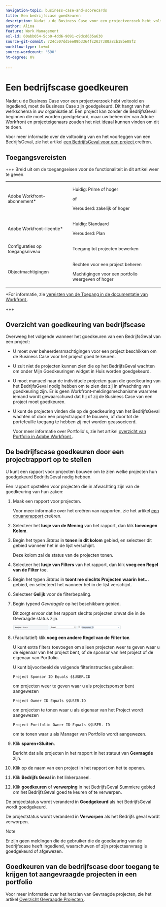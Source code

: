 ```yaml
---
navigation-topic: business-case-and-scorecards
title: Een bedrijfscase goedkeuren
description: Nadat u de Business Case voor een projectverzoek hebt voltooid en ingediend, moet de Business Case zijn goedgekeurd. Dit hangt van het werkschema in uw organisatie af. Een project kan zonder de BedrijfsGeval beginnen die moet worden goedgekeurd, maar uw beheerder van Adobe Workfront en projecteigenaars zouden het niet ideaal kunnen vinden om dit te doen.
author: Alina
feature: Work Management
exl-id: 60abb054-5cb0-4dd6-9091-c9dcd635a630
source-git-commit: 724c507dd5ee09b3364fc2037380a8cb18be08f2
workflow-type: tm+mt
source-wordcount: '690'
ht-degree: 0%

---
```


# Een bedrijfscase goedkeuren

<!--Audit: 6/2025-->

Nadat u de Business Case voor een projectverzoek hebt voltooid en ingediend, moet de Business Case zijn goedgekeurd. Dit hangt van het werkschema in uw organisatie af. Een project kan zonder de BedrijfsGeval beginnen die moet worden goedgekeurd, maar uw beheerder van Adobe Workfront en projecteigenaars zouden het niet ideaal kunnen vinden om dit te doen.

Voor meer informatie over de voltooiing van en het voorleggen van een BedrijfsGeval, zie het artikel [ een BedrijfsGeval voor een project ](../../../manage-work/projects/define-a-business-case/create-business-case.md) creëren.

## Toegangsvereisten

+++ Breid uit om de toegangseisen voor de functionaliteit in dit artikel weer te geven.

<table style="table-layout:auto"> 
 <col> 
 <col> 
 <tbody> 
  <tr> 
   <td role="rowheader"><p>Adobe Workfront-abonnement*</p></td> 
   <td> 
   <p>Huidig: Prime of hoger</p>
   <p>of</p>
   <p>Verouderd: zakelijk of hoger</p> 
   </td> 
  </tr> 
  <tr> 
   <td role="rowheader">Adobe Workfront-licentie*</td> 
   <td> 
   <p>Huidig: Standaard </p> 
   <p>Verouderd: Plan </p> </td> 
  </tr> 
  <tr> 
   <td role="rowheader">Configuraties op toegangsniveau</td> 
   <td> <p>Toegang tot projecten bewerken</p> </td> 
  </tr> 
  <tr> 
   <td role="rowheader"><p>Objectmachtigingen</p></td> 
   <td> <p>Rechten voor een project beheren</p> <p>Machtigingen voor een portfolio weergeven of hoger</p>  </td> 
  </tr> 
 </tbody> 
</table>

*For informatie, zie [ vereisten van de Toegang in de documentatie van Workfront ](/help/quicksilver/administration-and-setup/add-users/access-levels-and-object-permissions/access-level-requirements-in-documentation.md).

+++

## Overzicht van goedkeuring van bedrijfscase

Overweeg het volgende wanneer het goedkeuren van een BedrijfsGeval van een project:

* U moet over beheerdersmachtigingen voor een project beschikken om de Business Case voor het project goed te keuren.
* U zult niet de projecten kunnen zien die op het BedrijfsGeval wachten om onder Mijn Goedkeuringen widget in Huis worden goedgekeurd.
* U moet manueel naar de individuele projecten gaan die goedkeuring van het BedrijfsGeval nodig hebben om te zien dat zij in afwachting van goedkeuring zijn. Er is geen Workfront-meldingsmechanisme waarmee iemand wordt gewaarschuwd dat hij of zij de Business Case van een project moet goedkeuren.
* U kunt de projecten vinden die op de goedkeuring van het BedrijfsGeval wachten of door een projectrapport te bouwen, of door tot de portefeuille toegang te hebben zij met worden geassocieerd.

  Voor meer informatie over Portfolio&#39;s, zie het artikel [ overzicht van Portfolio in Adobe Workfront ](../../../manage-work/portfolios/portfolios-overview/portfolio-overview.md).

## De bedrijfscase goedkeuren door een projectrapport op te stellen

U kunt een rapport voor projecten bouwen om te zien welke projecten hun goedgekeurd BedrijfsGeval nodig hebben.

Een rapport opstellen voor projecten die in afwachting zijn van de goedkeuring van hun zaken:

1. Maak een rapport voor projecten.

   Voor meer informatie over het creëren van rapporten, zie het artikel [ een douanerapport ](../../../reports-and-dashboards/reports/creating-and-managing-reports/create-custom-report.md) creëren.

1. Selecteer het **lusje van de Mening** van het rapport, dan klik **toevoegen Kolom**.

1. Begin het typen *Status* in **tonen in dit kolom** gebied, en selecteer dit gebied wanneer het in de lijst verschijnt.

   Deze kolom zal de status van de projecten tonen.

1. Selecteer het **lusje van Filters** van het rapport, dan klik **voeg een Regel van de Filter** toe.

1. Begin het typen *Status* in **toont me slechts Projecten waarin het...** gebied, en selecteert het wanneer het in de lijst verschijnt.
1. Selecteer **Gelijk** voor de filterbepaling.
1. Begin typend *Gevraagde* op het beschikbare gebied.

   Dit zorgt ervoor dat het rapport slechts projecten omvat die in de Gevraagde status zijn.

   ![ requested_projects_filter.png ](assets/requested-projects-filter-350x14.png)

1. (Facultatief) klik **voeg een andere Regel van de Filter toe**.

   U kunt extra filters toevoegen om alleen projecten weer te geven waar u de eigenaar van het project bent, of de sponsor van het project of de eigenaar van Portfolio.

   U kunt bijvoorbeeld de volgende filterinstructies gebruiken:

   ```
   Project Sponsor ID Equals $$USER.ID
   ```

   om projecten weer te geven waar u als projectsponsor bent aangewezen

   ```
   Project Owner ID Equals $$USER.ID
   ```

   om projecten te tonen waar u als eigenaar van het Project wordt aangewezen

   ```
   Project Portfolio Owner ID Equals $$USER. ID
   ```

   om te tonen waar u als Manager van Portfolio wordt aangewezen.

1. Klik **sparen+Sluiten**.

   Bericht dat alle projecten in het rapport in het statuut van **Gevraagde** zijn.

1. Klik op de naam van een project in het rapport om het te openen.
1. Klik **Bedrijfs Geval** in het linkerpaneel.
1. Klik **goedkeuren** of **verwerping** in het BedrijfsGeval Summiere gebied om het BedrijfsGeval goed te keuren of te verwerpen.

<!-- ![Business case](assets/business-case-summary-with-rp-information--1-.png) -->

De projectstatus wordt veranderd in **Goedgekeurd** als het BedrijfsGeval wordt goedgekeurd.

De projectstatus wordt veranderd in **Verworpen** als het Bedrijfs geval wordt verworpen.

>[!NOTE]
>
>Er zijn geen meldingen die de gebruiker die de goedkeuring van de bedrijfscase heeft ingediend, waarschuwen of zijn projectaanvraag is goedgekeurd of afgewezen.

## Goedkeuren van de bedrijfscase door toegang te krijgen tot aangevraagde projecten in een portfolio

Voor meer informatie over het herzien van Gevraagde projecten, zie het artikel [ Overzicht Gevraagde Projecten ](../../../manage-work/portfolios/create-and-manage-portfolios/review-requested-projects.md).
